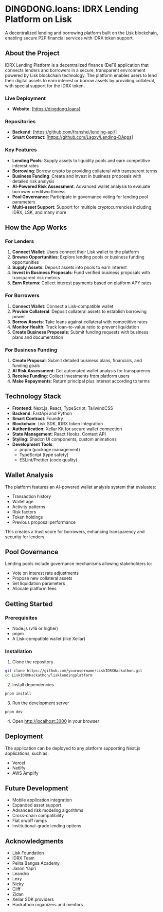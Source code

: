 # DINGDONG.loans: IDRX Lending Platform on Lisk

A decentralized lending and borrowing platform built on the Lisk blockchain, enabling secure P2P financial services with IDRX token support.

## About the Project

IDRX Lending Platform is a decentralized finance (DeFi) application that connects lenders and borrowers in a secure, transparent environment powered by Lisk blockchain technology. The platform enables users to lend their digital assets to earn interest or borrow assets by providing collateral, with special support for the IDRX token.

### Live Deployment

- **Website**: [https://dingdong.loans]

### Repositories

- **Backend**: [https://github.com/franshel/lending-api/]
- **Smart Contract**: [https://github.com/Lagxy/Lending-DApps]

### Key Features

- **Lending Pools**: Supply assets to liquidity pools and earn competitive interest rates
- **Borrowing**: Borrow crypto by providing collateral with transparent terms
- **Business Funding**: Create and invest in business proposals with detailed risk analysis
- **AI-Powered Risk Assessment**: Advanced wallet analysis to evaluate borrower creditworthiness
- **Pool Governance**: Participate in governance voting for lending pool parameters
- **Multi-asset Support**: Support for multiple cryptocurrencies including IDRX, LSK, and many more

## How the App Works

### For Lenders

1. **Connect Wallet**: Users connect their Lisk wallet to the platform
2. **Browse Opportunities**: Explore lending pools or business funding opportunities
3. **Supply Assets**: Deposit assets into pools to earn interest
4. **Invest in Business Proposals**: Fund verified business proposals with transparent risk metrics
5. **Earn Returns**: Collect interest payments based on platform APY rates

### For Borrowers

1. **Connect Wallet**: Connect a Lisk-compatible wallet
2. **Provide Collateral**: Deposit collateral assets to establish borrowing power
3. **Borrow Assets**: Take loans against collateral with competitive rates
4. **Monitor Health**: Track loan-to-value ratio to prevent liquidation
5. **Create Business Proposals**: Submit funding requests with business plans and documentation

### For Business Funding

1. **Create Proposal**: Submit detailed business plans, financials, and funding goals
2. **AI Risk Assessment**: Get automated wallet analysis for transparency
3. **Receive Funding**: Collect investments from platform users
4. **Make Repayments**: Return principal plus interest according to terms

## Technology Stack

- **Frontend**: Next.js, React, TypeScript, TailwindCSS
- **Backend**: FastApi and Python
- **Smart Contract**: Foundry
- **Blockchain**: Lisk SDK, IDRX token integration
- **Authentication**: Xellar Kit for secure wallet connection
- **State Management**: React Hooks, Context API
- **Styling**: Shadcn UI components, custom animations
- **Development Tools**:
  - pnpm (package management)
  - TypeScript (type safety)
  - ESLint/Prettier (code quality)

## Wallet Analysis

The platform features an AI-powered wallet analysis system that evaluates:

- Transaction history
- Wallet age
- Activity patterns
- Risk factors
- Token holdings
- Previous proposal performance

This creates a trust score for borrowers, enhancing transparency and security for lenders.

## Pool Governance

Lending pools include governance mechanisms allowing stakeholders to:

- Vote on interest rate adjustments
- Propose new collateral assets
- Set liquidation parameters
- Allocate platform fees

## Getting Started

### Prerequisites

- Node.js (v16 or higher)
- pnpm
- A Lisk-compatible wallet (like Xellar)

### Installation

1. Clone the repository

```bash
git clone https://github.com/yourusername/LiskIDRXHackathon.git
cd LiskIDRXHackathon/lisklendingplatform
```

2. Install dependencies

```bash
pnpm install
```

3. Run the development server

```bash
pnpm dev
```

4. Open [http://localhost:3000](http://localhost:3000) in your browser

## Deployment

The application can be deployed to any platform supporting Next.js applications, such as:

- Vercel
- Netlify
- AWS Amplify

## Future Development

- Mobile application integration
- Expanded asset support
- Advanced risk modeling algorithms
- Cross-chain compatibility
- Fiat on/off ramps
- Institutional-grade lending options

## Acknowledgments

- Lisk Foundation
- IDRX Team
- Pelita Bangsa Academy
- Jason Yapri
- Leandro
- Lexy
- Nicky
- Cliff
- Zidan
- Xellar SDK providers
- Hackathon organizers and mentors
